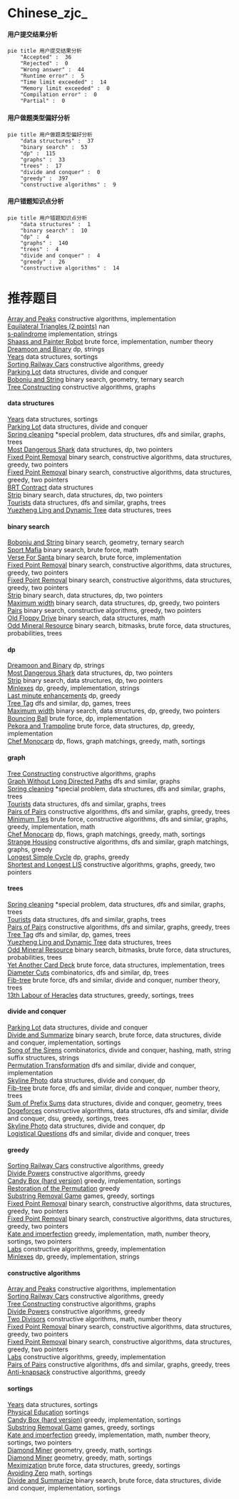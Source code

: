 # Chinese_zjc_
<!-- tabs:start -->
#### **用户提交结果分析**

```mermaid
pie title 用户提交结果分析
    "Accepted" :  36
    "Rejected" :  0
    "Wrong answer" :  44
    "Runtime error" :  5
    "Time limit exceeded" :  14
    "Memory limit exceeded" :  0
    "Compilation error" :  0
    "Partial" :  0
```
#### **用户做题类型偏好分析**

```mermaid
pie title 用户做题类型偏好分析
    "data structures" :  37
    "binary search" :  53
    "dp" :  115
    "graphs" :  33
    "trees" :  17
    "divide and conquer" :  0
    "greedy" :  397
    "constructive algorithms" :  9
```
#### **用户错题知识点分析**

```mermaid
pie title 用户错题知识点分析
    "data structures" :  1
    "binary search" :  10
    "dp" :  4
    "graphs" :  140
    "trees" :  4
    "divide and conquer" :  4
    "greedy" :  26
    "constructive algorithms" :  14
```
<!-- tabs:end -->
# 推荐题目
[Array and Peaks](http://codeforces.com/problemset/problem/1513/A)		constructive algorithms,
                        implementation		  
[Equilateral Triangles (2 points)](https://codeforces.com/contest/1164/problem/P)		nan		  
[s-palindrome](http://codeforces.com/problemset/problem/691/B)		implementation,
                        strings		  
[Shaass and Painter Robot](http://codeforces.com/problemset/problem/294/D)		brute force,
                        implementation,
                        number theory		  
[Dreamoon and Binary](http://codeforces.com/problemset/problem/477/D)		dp,
                        strings		  
[Years](http://codeforces.com/problemset/problem/1424/G)		data structures,
                        sortings		  
[Sorting Railway Cars](https://codeforces.com/contest/606/problem/C)		constructive algorithms,
                        greedy		  
[Parking Lot](http://codeforces.com/problemset/problem/480/E)		data structures,
                        divide and conquer		  
[Boboniu and String](http://codeforces.com/problemset/problem/1394/C)		binary search,
                        geometry,
                        ternary search		  
[Tree Constructing](http://codeforces.com/problemset/problem/1003/E)		constructive algorithms,
                        graphs		  
<!-- tabs:start -->
#### **data structures**
[Years](http://codeforces.com/problemset/problem/1424/G)		data structures,
                        sortings		  
[Parking Lot](http://codeforces.com/problemset/problem/480/E)		data structures,
                        divide and conquer		  
[Spring cleaning](http://codeforces.com/problemset/problem/1403/B)		*special problem,
                        data structures,
                        dfs and similar,
                        graphs,
                        trees		  
[Most Dangerous Shark](http://codeforces.com/problemset/problem/1131/G)		data structures,
                        dp,
                        two pointers		  
[Fixed Point Removal](http://codeforces.com/problemset/problem/1404/C)		binary search,
                        constructive algorithms,
                        data structures,
                        greedy,
                        two pointers		  
[Fixed Point Removal](https://codeforces.com/contest/1405/problem/E)		binary search,
                        constructive algorithms,
                        data structures,
                        greedy,
                        two pointers		  
[BRT Contract](http://codeforces.com/problemset/problem/187/D)		data structures		  
[Strip](http://codeforces.com/problemset/problem/487/B)		binary search,
                        data structures,
                        dp,
                        two pointers		  
[Tourists](http://codeforces.com/problemset/problem/487/E)		data structures,
                        dfs and similar,
                        graphs,
                        trees		  
[Yuezheng Ling and Dynamic Tree](http://codeforces.com/problemset/problem/1491/H)		data structures,
                        trees		  
#### **binary search**
[Boboniu and String](http://codeforces.com/problemset/problem/1394/C)		binary search,
                        geometry,
                        ternary search		  
[Sport Mafia](http://codeforces.com/problemset/problem/1195/B)		binary search,
                        brute force,
                        math		  
[Verse For Santa](http://codeforces.com/problemset/problem/1279/B)		binary search,
                        brute force,
                        implementation		  
[Fixed Point Removal](http://codeforces.com/problemset/problem/1404/C)		binary search,
                        constructive algorithms,
                        data structures,
                        greedy,
                        two pointers		  
[Fixed Point Removal](https://codeforces.com/contest/1405/problem/E)		binary search,
                        constructive algorithms,
                        data structures,
                        greedy,
                        two pointers		  
[Strip](http://codeforces.com/problemset/problem/487/B)		binary search,
                        data structures,
                        dp,
                        two pointers		  
[Maximum width](http://codeforces.com/problemset/problem/1492/C)		binary search,
                        data structures,
                        dp,
                        greedy,
                        two pointers		  
[Pairs](http://codeforces.com/problemset/problem/1463/D)		binary search,
                        constructive algorithms,
                        greedy,
                        two pointers		  
[Old Floppy Drive](http://codeforces.com/problemset/problem/1490/G)		binary search,
                        data structures,
                        math		  
[Odd Mineral Resource](http://codeforces.com/problemset/problem/1479/D)		binary search,
                        bitmasks,
                        brute force,
                        data structures,
                        probabilities,
                        trees		  
#### **dp**
[Dreamoon and Binary](http://codeforces.com/problemset/problem/477/D)		dp,
                        strings		  
[Most Dangerous Shark](http://codeforces.com/problemset/problem/1131/G)		data structures,
                        dp,
                        two pointers		  
[Strip](http://codeforces.com/problemset/problem/487/B)		binary search,
                        data structures,
                        dp,
                        two pointers		  
[Minlexes](http://codeforces.com/problemset/problem/1422/E)		dp,
                        greedy,
                        implementation,
                        strings		  
[Last minute enhancements](http://codeforces.com/problemset/problem/1466/B)		dp,
                        greedy		  
[Tree Tag](https://codeforces.com/contest/1405/problem/D)		dfs and similar,
                        dp,
                        games,
                        trees		  
[Maximum width](http://codeforces.com/problemset/problem/1492/C)		binary search,
                        data structures,
                        dp,
                        greedy,
                        two pointers		  
[Bouncing Ball](https://codeforces.com/contest/1457/problem/C)		brute force,
                        dp,
                        implementation		  
[Pekora and Trampoline](http://codeforces.com/problemset/problem/1491/C)		brute force,
                        data structures,
                        dp,
                        greedy,
                        implementation		  
[Chef Monocarp](http://codeforces.com/problemset/problem/1437/C)		dp,
                        flows,
                        graph matchings,
                        greedy,
                        math,
                        sortings		  
#### **graph**
[Tree Constructing](http://codeforces.com/problemset/problem/1003/E)		constructive algorithms,
                        graphs		  
[Graph Without Long Directed Paths](http://codeforces.com/problemset/problem/1144/F)		dfs and similar,
                        graphs		  
[Spring cleaning](http://codeforces.com/problemset/problem/1403/B)		*special problem,
                        data structures,
                        dfs and similar,
                        graphs,
                        trees		  
[Tourists](http://codeforces.com/problemset/problem/487/E)		data structures,
                        dfs and similar,
                        graphs,
                        trees		  
[Pairs of Pairs](http://codeforces.com/problemset/problem/1391/E)		constructive algorithms,
                        dfs and similar,
                        graphs,
                        greedy,
                        trees		  
[Minimum Ties](http://codeforces.com/problemset/problem/1487/C)		brute force,
                        constructive algorithms,
                        dfs and similar,
                        graphs,
                        greedy,
                        implementation,
                        math		  
[Chef Monocarp](http://codeforces.com/problemset/problem/1437/C)		dp,
                        flows,
                        graph matchings,
                        greedy,
                        math,
                        sortings		  
[Strange Housing](http://codeforces.com/problemset/problem/1470/D)		constructive algorithms,
                        dfs and similar,
                        graph matchings,
                        graphs,
                        greedy		  
[Longest Simple Cycle](http://codeforces.com/problemset/problem/1476/C)		dp,
                        graphs,
                        greedy		  
[Shortest and Longest LIS](http://codeforces.com/problemset/problem/1304/D)		constructive algorithms,
                        graphs,
                        greedy,
                        two pointers		  
#### **trees**
[Spring cleaning](http://codeforces.com/problemset/problem/1403/B)		*special problem,
                        data structures,
                        dfs and similar,
                        graphs,
                        trees		  
[Tourists](http://codeforces.com/problemset/problem/487/E)		data structures,
                        dfs and similar,
                        graphs,
                        trees		  
[Pairs of Pairs](http://codeforces.com/problemset/problem/1391/E)		constructive algorithms,
                        dfs and similar,
                        graphs,
                        greedy,
                        trees		  
[Tree Tag](https://codeforces.com/contest/1405/problem/D)		dfs and similar,
                        dp,
                        games,
                        trees		  
[Yuezheng Ling and Dynamic Tree](http://codeforces.com/problemset/problem/1491/H)		data structures,
                        trees		  
[Odd Mineral Resource](http://codeforces.com/problemset/problem/1479/D)		binary search,
                        bitmasks,
                        brute force,
                        data structures,
                        probabilities,
                        trees		  
[Yet Another Card Deck](http://codeforces.com/problemset/problem/1511/C)		brute force,
                        data structures,
                        implementation,
                        trees		  
[Diameter Cuts](http://codeforces.com/problemset/problem/1499/F)		combinatorics,
                        dfs and similar,
                        dp,
                        trees		  
[Fib-tree](http://codeforces.com/problemset/problem/1491/E)		brute force,
                        dfs and similar,
                        divide and conquer,
                        number theory,
                        trees		  
[13th Labour of Heracles](http://codeforces.com/problemset/problem/1466/D)		data structures,
                        greedy,
                        sortings,
                        trees		  
#### **divide and conquer**
[Parking Lot](http://codeforces.com/problemset/problem/480/E)		data structures,
                        divide and conquer		  
[Divide and Summarize](http://codeforces.com/problemset/problem/1461/D)		binary search,
                        brute force,
                        data structures,
                        divide and conquer,
                        implementation,
                        sortings		  
[Song of the Sirens](http://codeforces.com/problemset/problem/1466/G)		combinatorics,
                        divide and conquer,
                        hashing,
                        math,
                        string suffix structures,
                        strings		  
[Permutation Transformation](http://codeforces.com/problemset/problem/1490/D)		dfs and similar,
                        divide and conquer,
                        implementation		  
[Skyline Photo](https://codeforces.com/contest/1483/problem/C)		data structures,
                        divide and conquer,
                        dp		  
[Fib-tree](http://codeforces.com/problemset/problem/1491/E)		brute force,
                        dfs and similar,
                        divide and conquer,
                        number theory,
                        trees		  
[Sum of Prefix Sums](http://codeforces.com/problemset/problem/1303/G)		data structures,
                        divide and conquer,
                        geometry,
                        trees		  
[Dogeforces](http://codeforces.com/problemset/problem/1494/D)		constructive algorithms,
                        data structures,
                        dfs and similar,
                        divide and conquer,
                        dsu,
                        greedy,
                        sortings,
                        trees		  
[Skyline Photo](http://codeforces.com/problemset/problem/1482/E)		data structures,
                        divide and conquer,
                        dp		  
[Logistical Questions](http://codeforces.com/problemset/problem/566/C)		dfs and similar,
                        divide and conquer,
                        trees		  
#### **greedy**
[Sorting Railway Cars](https://codeforces.com/contest/606/problem/C)		constructive algorithms,
                        greedy		  
[Divide Powers](http://codeforces.com/problemset/problem/1452/F)		constructive algorithms,
                        greedy		  
[Candy Box (hard version)](http://codeforces.com/problemset/problem/1183/G)		greedy,
                        implementation,
                        sortings		  
[Restoration of the Permutation](http://codeforces.com/problemset/problem/67/B)		greedy		  
[Substring Removal Game](http://codeforces.com/problemset/problem/1398/B)		games,
                        greedy,
                        sortings		  
[Fixed Point Removal](http://codeforces.com/problemset/problem/1404/C)		binary search,
                        constructive algorithms,
                        data structures,
                        greedy,
                        two pointers		  
[Fixed Point Removal](https://codeforces.com/contest/1405/problem/E)		binary search,
                        constructive algorithms,
                        data structures,
                        greedy,
                        two pointers		  
[Kate and imperfection](http://codeforces.com/problemset/problem/1333/F)		greedy,
                        implementation,
                        math,
                        number theory,
                        sortings,
                        two pointers		  
[Labs](http://codeforces.com/problemset/problem/1236/C)		constructive algorithms,
                        greedy,
                        implementation		  
[Minlexes](http://codeforces.com/problemset/problem/1422/E)		dp,
                        greedy,
                        implementation,
                        strings		  
#### **constructive algorithms**
[Array and Peaks](http://codeforces.com/problemset/problem/1513/A)		constructive algorithms,
                        implementation		  
[Sorting Railway Cars](https://codeforces.com/contest/606/problem/C)		constructive algorithms,
                        greedy		  
[Tree Constructing](http://codeforces.com/problemset/problem/1003/E)		constructive algorithms,
                        graphs		  
[Divide Powers](http://codeforces.com/problemset/problem/1452/F)		constructive algorithms,
                        greedy		  
[Two Divisors](http://codeforces.com/problemset/problem/1366/D)		constructive algorithms,
                        math,
                        number theory		  
[Fixed Point Removal](http://codeforces.com/problemset/problem/1404/C)		binary search,
                        constructive algorithms,
                        data structures,
                        greedy,
                        two pointers		  
[Fixed Point Removal](https://codeforces.com/contest/1405/problem/E)		binary search,
                        constructive algorithms,
                        data structures,
                        greedy,
                        two pointers		  
[Labs](http://codeforces.com/problemset/problem/1236/C)		constructive algorithms,
                        greedy,
                        implementation		  
[Pairs of Pairs](http://codeforces.com/problemset/problem/1391/E)		constructive algorithms,
                        dfs and similar,
                        graphs,
                        greedy,
                        trees		  
[Anti-knapsack](http://codeforces.com/problemset/problem/1493/A)		constructive algorithms,
                        greedy		  
#### **sortings**
[Years](http://codeforces.com/problemset/problem/1424/G)		data structures,
                        sortings		  
[Physical Education](http://codeforces.com/problemset/problem/53/D)		sortings		  
[Candy Box (hard version)](http://codeforces.com/problemset/problem/1183/G)		greedy,
                        implementation,
                        sortings		  
[Substring Removal Game](http://codeforces.com/problemset/problem/1398/B)		games,
                        greedy,
                        sortings		  
[Kate and imperfection](http://codeforces.com/problemset/problem/1333/F)		greedy,
                        implementation,
                        math,
                        number theory,
                        sortings,
                        two pointers		  
[Diamond Miner](https://codeforces.com/contest/1496/problem/C)		geometry,
                        greedy,
                        math,
                        sortings		  
[Diamond Miner](http://codeforces.com/problemset/problem/1495/A)		geometry,
                        greedy,
                        math,
                        sortings		  
[Meximization](http://codeforces.com/problemset/problem/1497/A)		brute force,
                        data structures,
                        greedy,
                        sortings		  
[Avoiding Zero](http://codeforces.com/problemset/problem/1427/A)		math,
                        sortings		  
[Divide and Summarize](http://codeforces.com/problemset/problem/1461/D)		binary search,
                        brute force,
                        data structures,
                        divide and conquer,
                        implementation,
                        sortings		  
<!-- tabs:end -->
